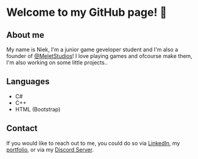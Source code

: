 # Welcome to my GitHub page! 👋

## About me
My name is Niek, I'm a junior game geveloper student and I'm also a founder of [@MeletStudios](https://github.com/MeletStudios)!
I love playing games and ofcourse make them, I'm also working on some little projects..

## Languages
+ C#
+ C++
+ HTML (Bootstrap)

## Contact
If you would like to reach out to me, you could do so via [LinkedIn](https://www.linkedin.com/in/niek-melet-9a7255273/),
my [portfolio](https://niekmsoftware.github.io/portfolio/), or via my [Discord Server](https://discord.gg/rp9ajb3mj6).
